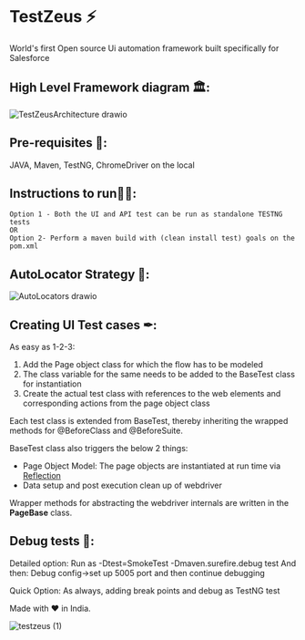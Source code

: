 # TestZeus ⚡
World's first Open source Ui automation framework built specifically for Salesforce

## High Level Framework diagram 🏛:


![TestZeusArchitecture drawio](https://user-images.githubusercontent.com/7482112/152764945-5db3052b-3125-4b23-b2ee-1bab49dbc7b6.png)




## Pre-requisites 🔗:
  JAVA, Maven, TestNG, ChromeDriver on the local
  
 ## Instructions to run🏃‍♂️:
    Option 1 - Both the UI and API test can be run as standalone TESTNG tests
    OR
    Option 2- Perform a maven build with (clean install test) goals on the pom.xml
   
 ## AutoLocator Strategy 🤖:   


![AutoLocators drawio](https://user-images.githubusercontent.com/7482112/152765014-d55d9556-91cb-4b11-a3ab-d9675a5db7f6.png)

  

## Creating UI Test cases ✒:
As easy as 1-2-3:
 1. Add the Page object class for which the flow has to be modeled
 2. The class variable for the same needs to be added to the BaseTest class for instantiation
 3. Create the actual test class with references to the web elements and corresponding actions from the page object class 


Each test class is extended from BaseTest, thereby inheriting the wrapped methods for @BeforeClass and @BeforeSuite.

BaseTest class also triggers the below 2 things:

 - Page Object Model: The page objects are instantiated at run time via [Reflection]([https://www.oracle.com/technical-resources/articles/java/javareflection.html](https://www.oracle.com/technical-resources/articles/java/javareflection.html))
 - Data setup and post execution clean up of webdriver

Wrapper methods for abstracting the webdriver internals are written in the **PageBase** class.

  
## Debug tests 🐜:
  Detailed option: Run as -Dtest=SmokeTest -Dmaven.surefire.debug test
  And then: 
  Debug config->set up 5005 port and then continue debugging

Quick Option: As always, adding break points and debug as TestNG test


Made with ♥ in India.

![testzeus (1)](https://user-images.githubusercontent.com/7482112/135205529-420c503f-ad4e-4a42-81b8-5604a7514add.jpg)

